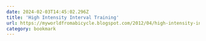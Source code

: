 ```yaml
---
date: 2024-02-03T14:45:02.296Z
title: 'High Intensity Interval Training'
url: https://myworldfromabicycle.blogspot.com/2012/04/high-intensity-interval-training.html
category: bookmark
---
```

